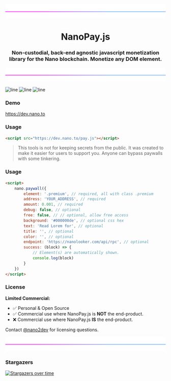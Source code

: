 ![line](https://github.com/fwd/n2/raw/master/.github/line.png)

<h1 align="center">NanoPay.js</h1>

<h3 align="center">Non-custodial, back-end agnostic javascript monetization library for the Nano blockchain. Monetize any DOM element.</h3>

![line](https://github.com/fwd/n2/raw/master/.github/line.png)

![line](https://github.com/fwd/nano-pay/raw/master/img/splash.png)
![line](https://github.com/fwd/nano-pay/raw/master/img/splash2.png)
![line](https://github.com/fwd/nano-pay/raw/master/img/splash3.png)

### Demo

<a target="_blank" href="https://dev.nano.to">https://dev.nano.to</a>

### Usage

```html
<script src="https://dev.nano.to/pay.js"></script>
```

> This tools is not for keeping secrets from the public. It was created to make it easier for users to support you. Anyone can bypass paywalls with some tinkering.


### Usage

```html
<script>
    nano.paywall({ 
        element: '.premium', // required, all with class .premium
        address: 'YOUR_ADDRESS', // required
        amount: 0.001, // required
        debug: false, // optional
        free: false, // // optional, allow free access
        background: '#000000de', // optional css hex
        text: 'Read Lorem for', // optional
        title: '', // optional
        color: '', // optional
        endpoint: 'https://nanolooker.com/api/rpc', // optional
        success: (block) => {
            // Element(s) are automatically shown.
            console.log(block)
        }
    })
</script>
```

### License

**Limited Commercial:**

- ✅ Personal & Open Source
- ✅ Commercial use where NanoPay.js is **NOT** the end-product.
- ❌ Commercial use where NanoPay.js **IS** the end-product.

Contact [@nano2dev](mailto:support@nano.to) for licensing questions.

![line](https://github.com/fwd/n2/raw/master/.github/line.png)

### Stargazers

[![Stargazers over time](https://starchart.cc/fwd/nano-pay.svg)](https://github.com/fwd/nano-pay)
